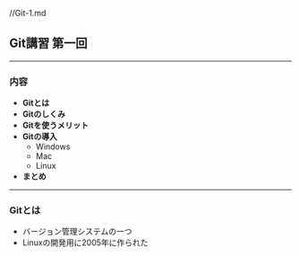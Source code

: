 //Git-1.md

## Git講習 第一回
-----------
### 内容
- **Gitとは**
- **Gitのしくみ**
- **Gitを使うメリット**
- **Gitの導入**
    - Windows
    - Mac
    - Linux
- **まとめ**
-----------
### Gitとは
- バージョン管理システムの一つ
- Linuxの開発用に2005年に作られた
